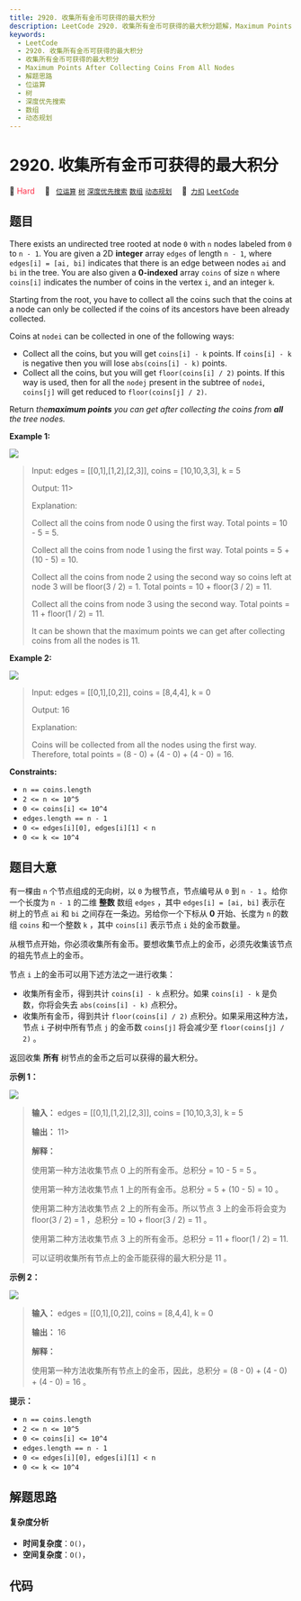 ```yaml
---
title: 2920. 收集所有金币可获得的最大积分
description: LeetCode 2920. 收集所有金币可获得的最大积分题解，Maximum Points After Collecting Coins From All Nodes，包含解题思路、复杂度分析以及完整的 JavaScript 代码实现。
keywords:
  - LeetCode
  - 2920. 收集所有金币可获得的最大积分
  - 收集所有金币可获得的最大积分
  - Maximum Points After Collecting Coins From All Nodes
  - 解题思路
  - 位运算
  - 树
  - 深度优先搜索
  - 数组
  - 动态规划
---
```


# 2920. 收集所有金币可获得的最大积分

🔴 <font color=#ff334b>Hard</font>&emsp; 🔖&ensp; [`位运算`](/tag/bit-manipulation.md) [`树`](/tag/tree.md) [`深度优先搜索`](/tag/depth-first-search.md) [`数组`](/tag/array.md) [`动态规划`](/tag/dynamic-programming.md)&emsp; 🔗&ensp;[`力扣`](https://leetcode.cn/problems/maximum-points-after-collecting-coins-from-all-nodes) [`LeetCode`](https://leetcode.com/problems/maximum-points-after-collecting-coins-from-all-nodes)

## 题目

There exists an undirected tree rooted at node `0` with `n` nodes labeled from
`0` to `n - 1`. You are given a 2D **integer** array `edges` of length `n -
1`, where `edges[i] = [ai, bi]` indicates that there is an edge between nodes
`ai` and `bi` in the tree. You are also given a **0-indexed** array `coins` of
size `n` where `coins[i]` indicates the number of coins in the vertex `i`, and
an integer `k`.

Starting from the root, you have to collect all the coins such that the coins
at a node can only be collected if the coins of its ancestors have been
already collected.

Coins at `nodei` can be collected in one of the following ways:

  * Collect all the coins, but you will get `coins[i] - k` points. If `coins[i] - k` is negative then you will lose `abs(coins[i] - k)` points.
  * Collect all the coins, but you will get `floor(coins[i] / 2)` points. If this way is used, then for all the `nodej` present in the subtree of `nodei`, `coins[j]` will get reduced to `floor(coins[j] / 2)`.

Return _the**maximum points** you can get after collecting the coins from
**all** the tree nodes._



**Example 1:**

![](https://assets.leetcode.com/uploads/2023/09/18/ex1-copy.png)

> Input: edges = [[0,1],[1,2],[2,3]], coins = [10,10,3,3], k = 5
> 
> Output: 11> 
> > 
> > 
> > 
> > 
> > 
> 
> 
> Explanation: 
> 
> Collect all the coins from node 0 using the first way. Total points = 10 - 5 = 5.
> 
> Collect all the coins from node 1 using the first way. Total points = 5 + (10 - 5) = 10.
> 
> Collect all the coins from node 2 using the second way so coins left at node 3 will be floor(3 / 2) = 1. Total points = 10 + floor(3 / 2) = 11.
> 
> Collect all the coins from node 3 using the second way. Total points = 11 + floor(1 / 2) = 11.
> 
> It can be shown that the maximum points we can get after collecting coins from all the nodes is 11. 

**Example 2:**

**![](https://assets.leetcode.com/uploads/2023/09/18/ex2.png)**

> Input: edges = [[0,1],[0,2]], coins = [8,4,4], k = 0
> 
> Output: 16
> 
> Explanation: 
> 
> Coins will be collected from all the nodes using the first way. Therefore, total points = (8 - 0) + (4 - 0) + (4 - 0) = 16.

**Constraints:**

  * `n == coins.length`
  * `2 <= n <= 10^5`
  * `0 <= coins[i] <= 10^4`
  * `edges.length == n - 1`
  * `0 <= edges[i][0], edges[i][1] < n`
  * `0 <= k <= 10^4`


## 题目大意

有一棵由 `n` 个节点组成的无向树，以 `0`  为根节点，节点编号从 `0` 到 `n - 1` 。给你一个长度为 `n - 1` 的二维 **整数**
数组 `edges` ，其中 `edges[i] = [ai, bi]` 表示在树上的节点 `ai` 和 `bi` 之间存在一条边。另给你一个下标从
**0** 开始、长度为 `n` 的数组 `coins` 和一个整数 `k` ，其中 `coins[i]` 表示节点 `i` 处的金币数量。

从根节点开始，你必须收集所有金币。要想收集节点上的金币，必须先收集该节点的祖先节点上的金币。

节点 `i` 上的金币可以用下述方法之一进行收集：

  * 收集所有金币，得到共计 `coins[i] - k` 点积分。如果 `coins[i] - k` 是负数，你将会失去 `abs(coins[i] - k)` 点积分。
  * 收集所有金币，得到共计 `floor(coins[i] / 2)` 点积分。如果采用这种方法，节点 `i` 子树中所有节点 `j` 的金币数 `coins[j]` 将会减少至 `floor(coins[j] / 2)` 。

返回收集 **所有** 树节点的金币之后可以获得的最大积分。



**示例 1：**

![](https://assets.leetcode.com/uploads/2023/09/18/ex1-copy.png)

> 
> 
> 
> 
> 
> **输入：** edges = [[0,1],[1,2],[2,3]], coins = [10,10,3,3], k = 5
> 
> **输出：** 11> 
> > 
> > 
> > 
> > 
> > 
> 
> 
> **解释：**
> 
> 使用第一种方法收集节点 0 上的所有金币。总积分 = 10 - 5 = 5 。
> 
> 使用第一种方法收集节点 1 上的所有金币。总积分 = 5 + (10 - 5) = 10 。
> 
> 使用第二种方法收集节点 2 上的所有金币。所以节点 3 上的金币将会变为 floor(3 / 2) = 1 ，总积分 = 10 + floor(3 / 2) = 11 。
> 
> 使用第二种方法收集节点 3 上的所有金币。总积分 =  11 + floor(1 / 2) = 11.
> 
> 可以证明收集所有节点上的金币能获得的最大积分是 11 。 
> 
> 

**示例 2：**

**![](https://assets.leetcode.com/uploads/2023/09/18/ex2.png)**

> 
> 
> 
> 
> 
> **输入：** edges = [[0,1],[0,2]], coins = [8,4,4], k = 0
> 
> **输出：** 16
> 
> **解释：**
> 
> 使用第一种方法收集所有节点上的金币，因此，总积分 = (8 - 0) + (4 - 0) + (4 - 0) = 16 。
> 
> 



**提示：**

  * `n == coins.length`
  * `2 <= n <= 10^5`
  * `0 <= coins[i] <= 10^4`
  * `edges.length == n - 1`
  * `0 <= edges[i][0], edges[i][1] < n`
  * `0 <= k <= 10^4`


## 解题思路

#### 复杂度分析

- **时间复杂度**：`O()`，
- **空间复杂度**：`O()`，

## 代码

```javascript

```
